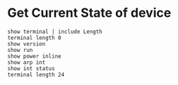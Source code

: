 # Get Current State of device

```
show terminal | include Length
terminal length 0
show version
show run
show power inline
show arp int
show int status
terminal length 24
```
